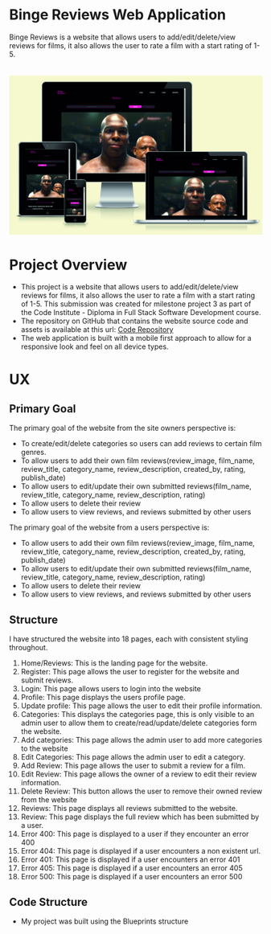 # Binge Reviews Web Application
Binge Reviews is a website that allows users to add/edit/delete/view reviews for films, it also allows the user to rate a film with a start rating of 1-5.
<br>
<br><br>
![Responsive site example](binge_reviews/static/images/amiresponsive.jpg)


# Project Overview
- This project is a website that allows users to add/edit/delete/view reviews for films, it also allows the user to rate a film with a start rating of 1-5. This submission was created for milestone project 3 as part of the Code Institute - Diploma in Full Stack Software Development course.
- The repository on GitHub that contains the website source code and assets is available at this url: [Code Repository](https://github.com/GethinDavies1990/CI_MS3_DTR)
- The web application is built with a mobile first approach to allow for a responsive look and feel on all device types.
# UX
## Primary Goal
The primary goal of the website from the site owners perspective is:
- To create/edit/delete categories so users can add reviews to certain film genres.
- To allow users to add their own film reviews(review_image, film_name, review_title, category_name, review_description, created_by, rating, publish_date)
- To allow users to edit/update their own submitted reviews(film_name, review_title, category_name, review_description, rating)
- To allow users to delete their review
- To allow users to view reviews, and reviews submitted by other users

The primary goal of the website from a users perspective is:
- To allow users to add their own film reviews(review_image, film_name, review_title, category_name, review_description, created_by, rating, publish_date)
- To allow users to edit/update their own submitted reviews(film_name, review_title, category_name, review_description, rating)
- To allow users to delete their review
- To allow users to view reviews, and reviews submitted by other users
## Structure
I have structured the website into 18 pages, each with consistent styling throughout.

1. Home/Reviews: This is the landing page for the website.
2. Register: This page allows the user to register for the website and submit reviews. 
3. Login: This page allows users to login into the website
4. Profile: This page displays the users profile page.
5. Update profile: This page allows the user to edit their profile information.
6. Categories: This displays the categories page, this is only visible to an admin user to allow them to create/read/update/delete categories form the website. 
7. Add categories: This page allows the admin user to add more categories to the website
8. Edit Categories: This page allows the admin user to edit a category.
9. Add Review: This page allows the user to submit a review for a film.
10. Edit Review: This page allows the owner of a review to edit their review information. 
11. Delete Review: This button allows the user to remove their owned review from the website 
12. Reviews: This page displays all reviews submitted to the website. 
13. Review: This page displays the full review which has been submitted by a user. 
14. Error 400: This page is displayed to a user if they encounter an error 400
15. Error 404: This page is displayed if a user encounters a non existent url.
16. Error 401: This page is displayed if a user encounters an error 401
17. Error 405: This page is displayed if a user encounters an error 405
18. Error 500: This page is displayed if a user encounters an error 500

## Code Structure 
- My project was built using the Blueprints structure

